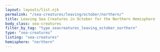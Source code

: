 ```yaml
---
layout: layouts/list.njk
permalink: "/sea-creatures/leaving/october/northern/"
title: Leaving Sea Creatures in October for the Northern Hemisphere
body_class: sea-creatures
filter_by_tag: "type_seacreatures_leaving_october_northern"
type: "sea-creatures"
listing: "sea-creatures"
hemisphere: "northern"
---
```

